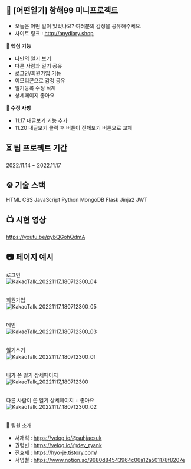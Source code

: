## 🚢 [어떤일기] 항해99 미니프로젝트 &nbsp; 
- 오늘은 어떤 일이 있었나요?  여러분의 감정을 공유해주세요.
- 사이트 링크 : http://anydiary.shop

**🔑 핵심 기능**
- 나만의 일기 보기 
- 다른 사람과 일기 공유 &nbsp;&nbsp; <br/> 
- 로그인/회원가입 기능 &nbsp;&nbsp;  
- 이모티콘으로 감정 공유
- 일기등록 수정 삭제 &nbsp;&nbsp;  <br/> 
- 상세페이지 좋아요 &nbsp;&nbsp;  <br/> 

**🔑 수정 사항**
- 11.17 내글보기 기능 추가
- 11.20 내글보기 클릭 후 버튼이 전체보기 버튼으로 교체


## ⏳ 팀 프로젝트 기간
2022.11.14 ~ 2022.11.17

## ⚙️ 기술 스택
HTML
CSS
JavaScript
Python
MongoDB
Flask
Jinja2
JWT

## 📺 시현 영상
https://youtu.be/pybQGohQdmA


## 📷 페이지 예시

로그인<br/>
![KakaoTalk_20221117_180712300_04](https://user-images.githubusercontent.com/84319636/202405014-3fc0f568-bbad-499a-a3cb-451233a327d9.jpg)
<br/> <br/> 

회원가입<br/>
![KakaoTalk_20221117_180712300_05](https://user-images.githubusercontent.com/84319636/202405157-1ce0128d-cfaf-4944-aba0-a07118164bb2.jpg)
<br/> <br/> 

메인<br/>
![KakaoTalk_20221117_180712300_03](https://user-images.githubusercontent.com/84319636/202405279-416f3046-2b90-43fb-88d5-c9b38e0bd971.jpg)
<br/> <br/> 

일기쓰기<br/>
![KakaoTalk_20221117_180712300_01](https://user-images.githubusercontent.com/84319636/202405396-856c112e-85f8-4e16-8a4a-7560388085d6.jpg)
<br/> <br/>

내가 쓴 일기 상세페이지<br/>
![KakaoTalk_20221117_180712300](https://user-images.githubusercontent.com/84319636/202405541-3ef085d8-4bda-4875-a13c-e1596598fe84.jpg)
<br/> <br/>

다른 사람이 쓴 일기 상세페이지 + 좋아요<br/>
![KakaoTalk_20221117_180712300_02](https://user-images.githubusercontent.com/84319636/202405697-55202f6c-7b23-4aee-97fa-faf2e8449c08.jpg)
<br/> <br/>

👤 팀원 소개
- 서재석 : https://velog.io/@suhjaesuk
- 권령빈 : https://velog.io/@dev_ryank
- 진효제 : https://hyo-je.tistory.com/
- 서영철 : https://www.notion.so/9680d84543964c06a12a501178f8207e
